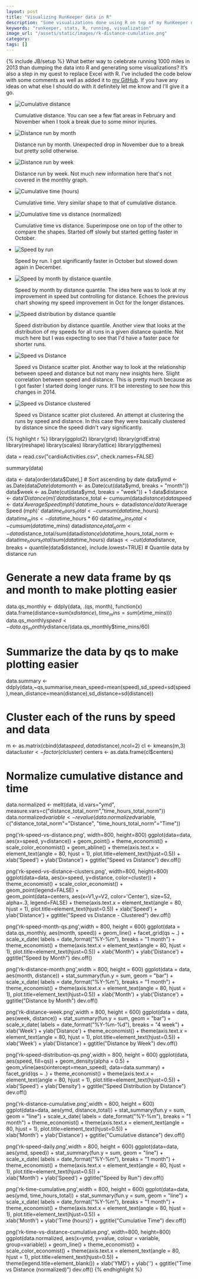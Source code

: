 ```yaml
---
layout: post
title: "Visualizing RunKeeper data in R"
description: "Some visualizations done using R on top of my RunKeeper data from 2013."
keywords: "runkeeper, stats, R, running, visualization"
image_url: "/assets/static/images/rk-distance-cumulative.png"
category: 
tags: []
---
```

{% include JB/setup %}
What better way to celebrate running 1000 miles in 2013 than dumping the data into R and generating some visualizations? It’s also a step in my quest to replace Excel with R. I’ve included the code below with some comments as well as added it to <a href="https://github.com/dangoldin/runkeeper-stats" target="_blank">my GitHub</a>. If you have any ideas on what else I should do with it definitely let me know and I’ll give it a go.

<ul class="thumbnails">
	<li class="span7">
    <div class="thumbnail">      
      <img src="{{ IMG_PATH }}rk-distance-cumulative.png" alt="Cumulative distance">
      <p>
      	Cumulative distance. You can see a few flat areas in February and November when I took a break due to some minor injuries.
      </p>
    </div>
  </li>

  <li class="span7">
    <div class="thumbnail">      
      <img src="{{ IMG_PATH }}rk-distance-month.png" alt="Distance run by month">
      <p>
      	Distance run by month. Unexpected drop in November due to a break but pretty solid otherwise.
      </p>
    </div>
  </li>

  <li class="span7">
    <div class="thumbnail">      
      <img src="{{ IMG_PATH }}rk-distance-week.png" alt="Distance run by week">
      <p>
      	Distance run by week. Not much new information here that's not covered in the monthly graph.
      </p>
    </div>
  </li>  

  <li class="span7">
    <div class="thumbnail">      
      <img src="{{ IMG_PATH }}rk-time-cumulative.png" alt="Cumulative time (hours)">
      <p>
      	Cumulative time. Very similar shape to that of cumulative distance.
      </p>
    </div>
  </li>

  <li class="span7">
    <div class="thumbnail">      
      <img src="{{ IMG_PATH }}rk-time-vs-distance-cumulative.png" alt="Cumulative time vs distance (normalized)">
      <p>
      	Cumulative time vs distance. Superimpose one on top of the other to compare the shapes. Started off slowly but started getting faster in October.
      </p>
    </div>
  </li>  
  
  <li class="span7">
    <div class="thumbnail">      
      <img src="{{ IMG_PATH }}rk-speed-daily.png" alt="Speed by run">
      <p>
      	Speed by run. I got significantly faster in October but slowed down again in December.
      </p>
    </div>
  </li>

  <li class="span7">
    <div class="thumbnail">      
      <img src="{{ IMG_PATH }}rk-speed-month-qs.png" alt="Speed by month by distance quantile">
      <p>
      	Speed by month by distance quantile. The idea here was to look at my improvement in speed but controlling for distance. Echoes the previous chart showing my speed improvement in Oct for the longer distances.
      </p>
    </div>
  </li>
  
  <li class="span7">
    <div class="thumbnail">      
      <img src="{{ IMG_PATH }}rk-speed-distribution-qs.png" alt="Speed distribution by distance quantile">
      <p>
      	Speed distribution by distance quantile. Another view that looks at the distribution of my speeds for all runs in a given distance quantile. Not much here but I was expecting to see that I'd have a faster pace for shorter runs.
      </p>
    </div>
  </li>

  <li class="span7">
    <div class="thumbnail">      
      <img src="{{ IMG_PATH }}rk-speed-vs-distance.png" alt="Speed vs Distance">
      <p>
      	Speed vs Distance scatter plot. Another way to look at the relationship between speed and distance but not many new insights here. Slight correlation between speed and distance. This is pretty much because as I got faster I started doing longer runs. It'll be interesting to see how this changes in 2014.
      </p>
    </div>
  </li>

  <li class="span7">
    <div class="thumbnail">      
      <img src="{{ IMG_PATH }}rk-speed-vs-distance-clusters.png" alt="Speed vs Distance clustered">
      <p>
      	Speed vs Distance scatter plot clustered. An attempt at clustering the runs by speed and distance. In this case they were basically clustered by distance since the speed didn't vary significantly.
      </p>
    </div>
  </li>
 </ul> 

{% highlight r %}
library(ggplot2)
library(grid)
library(gridExtra)
library(reshape)
library(scales)
library(lattice)
library(ggthemes)

data = read.csv("cardioActivities.csv", check.names=FALSE)

summary(data)

data <- data[order(data$Date),] # Sort ascending by date
data$ymd <- as.Date(data$Date)
data$month <- as.Date(cut(data$ymd, breaks = "month"))
data$week <- as.Date(cut(data$ymd, breaks = "week")) + 1
data$distance <- data$'Distance (mi)'
data$distance_total <- cumsum(data$distance)
data$speed <- data$'Average Speed (mph)'
data$time_hours <- data$distance/data$'Average Speed (mph)'
data$time_hours_total <- cumsum(data$time_hours)
data$time_mins <- data$time_hours * 60
data$time_mins_total <- cumsum(data$time_mins)
data$distance_total_norm <- data$distance_total/sum(data$distance)
data$time_hours_total_norm <- data$time_hours_total/sum(data$time_hours)
data$qs <- cut(data$distance, breaks = quantile(data$distance), include.lowest=TRUE) # Quantile data by distance run

# Generate a new data frame by qs and month to make plotting easier
data.qs_monthly <- ddply(data, .(qs, month), function(x) data.frame(distance=sum(x$distance), time_mins=sum(x$time_mins)))
data.qs_monthly$speed <- data.qs_monthly$distance/(data.qs_monthly$time_mins/60)

# Summarize the data by qs to make plotting easier
data.summary <- ddply(data,~qs,summarise,mean_speed=mean(speed),sd_speed=sd(speed),mean_distance=mean(distance),sd_distance=sd(distance))

# Cluster each of the runs by speed and data
m <- as.matrix(cbind(data$speed, data$distance),ncol=2)
cl <- kmeans(m,3)
data$cluster <- factor(cl$cluster)
centers <- as.data.frame(cl$centers)

# Normalize cumulative distance and time
data.normalized <- melt(data, id.vars="ymd", measure.vars=c("distance_total_norm","time_hours_total_norm"))
data.normalized$variable <- revalue(data.normalized$variable, c("distance_total_norm"="Distance", "time_hours_total_norm"="Time"))

png('rk-speed-vs-distance.png', width=800, height=800)
ggplot(data=data, aes(x=speed, y=distance)) + 
  geom_point() +
  theme_economist() +
  scale_color_economist() +
  geom_abline() +
  theme(axis.text.x = element_text(angle = 80, hjust = 1), plot.title=element_text(hjust=0.5)) +
  xlab('Speed') +
  ylab('Distance') +
  ggtitle("Speed vs Distance")
dev.off()

png('rk-speed-vs-distance-clusters.png', width=800, height=800)
ggplot(data=data, aes(x=speed, y=distance, color=cluster)) + 
  theme_economist() +
  scale_color_economist() +
  geom_point(legend=FALSE) +  
  geom_point(data=centers, aes(x=V1,y=V2, color='Center'), size=52, alpha=.3, legend=FALSE) +
  theme(axis.text.x = element_text(angle = 80, hjust = 1), plot.title=element_text(hjust=0.5)) +
  xlab('Speed') +
  ylab('Distance') +
  ggtitle("Speed vs Distance - Clustered")
dev.off()

png('rk-speed-month-qs.png',width = 800, height = 600)
ggplot(data = data.qs_monthly,
  aes(month, speed)) +
  geom_line() +
  facet_grid(qs ~ .) +  
  scale_x_date(
    labels = date_format("%Y-%m"),
    breaks = "1 month") +
  theme_economist() +
  theme(axis.text.x = element_text(angle = 80, hjust = 1), plot.title=element_text(hjust=0.5)) +
  xlab('Month') +
  ylab('Distance') +
  ggtitle("Speed by Month")
dev.off()

png('rk-distance-month.png',width = 800, height = 600)
ggplot(data = data,
  aes(month, distance)) +
  stat_summary(fun.y = sum,
    geom = "bar") +
  scale_x_date(
    labels = date_format("%Y-%m"),
    breaks = "1 month") +
  theme_economist() +
  theme(axis.text.x = element_text(angle = 80, hjust = 1), plot.title=element_text(hjust=0.5)) +
  xlab('Month') +
  ylab('Distance') +
  ggtitle("Distance by Month")
dev.off()

png('rk-distance-week.png',width = 800, height = 600)
ggplot(data = data,
  aes(week, distance)) +
  stat_summary(fun.y = sum,
    geom = "bar") +
  scale_x_date(
    labels = date_format("%Y-%m-%d"),
    breaks = "4 week") +
  xlab('Week') +
  ylab('Distance') +
  theme_economist() +
  theme(axis.text.x = element_text(angle = 80, hjust = 1), plot.title=element_text(hjust=0.5)) +
  xlab('Week') +
  ylab('Distance') +
  ggtitle("Distance by Week")
dev.off()

png('rk-speed-distribution-qs.png',width = 800, height = 600)
ggplot(data, aes(speed, fill=qs)) +
  geom_density(alpha = 0.5) +
  geom_vline(aes(xintercept=mean_speed), data=data.summary) +
  facet_grid(qs ~ .) +
  theme_economist() +
  theme(axis.text.x = element_text(angle = 80, hjust = 1), plot.title=element_text(hjust=0.5)) +
  xlab('Speed') +
  ylab('Density') +
  ggtitle("Speed Distribution by Distance")
dev.off()

png('rk-distance-cumulative.png',width = 800, height = 600)
ggplot(data=data, aes(ymd, distance_total)) +
  stat_summary(fun.y = sum, geom = "line") +
  scale_x_date(
    labels = date_format("%Y-%m"),
    breaks = "1 month") +
  theme_economist() +
  theme(axis.text.x = element_text(angle = 80, hjust = 1), plot.title=element_text(hjust=0.5)) +  
  xlab('Month') +
  ylab('Distance') +
  ggtitle("Cumulative distance")
dev.off()

png('rk-speed-daily.png',width = 800, height = 600)
ggplot(data=data, aes(ymd, speed)) +
  stat_summary(fun.y = sum, geom = "line") +
  scale_x_date(
    labels = date_format("%Y-%m"),
    breaks = "1 month") +
  theme_economist() +
  theme(axis.text.x = element_text(angle = 80, hjust = 1), plot.title=element_text(hjust=0.5)) +  
  xlab('Month') +
  ylab('Speed') +
  ggtitle("Speed by Run")
dev.off()

png('rk-time-cumulative.png',width = 800, height = 600)
ggplot(data=data, aes(ymd, time_hours_total)) +
  stat_summary(fun.y = sum, geom = "line") +
  scale_x_date(
    labels = date_format("%Y-%m"),
    breaks = "1 month") +
  theme_economist() +
  theme(axis.text.x = element_text(angle = 80, hjust = 1), plot.title=element_text(hjust=0.5)) +  
  xlab('Month') +
  ylab('Time (hours)') +
  ggtitle("Cumulative Time")
dev.off()

png('rk-time-vs-distance-cumulative.png', width=800, height=800)
ggplot(data.normalized,
  aes(x=ymd, y=value, colour = variable, group=variable)) + 
  geom_line() +
  theme_economist() +
  scale_color_economist() +
  theme(axis.text.x = element_text(angle = 80, hjust = 1), plot.title=element_text(hjust=0.5)) +  
  theme(legend.title=element_blank()) +
  xlab('YMD') +
  ylab('') +
  ggtitle("Time vs Distance (normalized)")
dev.off()
{% endhighlight %}